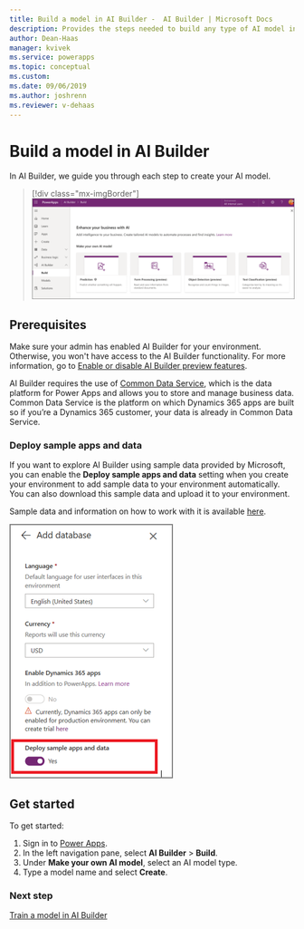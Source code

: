 ```yaml
---
title: Build a model in AI Builder -  AI Builder | Microsoft Docs
description: Provides the steps needed to build any type of AI model in AI Builder. This topic will get you started. 
author: Dean-Haas
manager: kvivek
ms.service: powerapps
ms.topic: conceptual
ms.custom: 
ms.date: 09/06/2019
ms.author: joshrenn
ms.reviewer: v-dehaas
---
```


# Build a model in AI Builder

In AI Builder, we guide you through each step to create your AI model.

> [!div class="mx-imgBorder"]
> ![Build a model screen](media/ai-builder-home.png "Build a model screen")

## Prerequisites

Make sure your admin has enabled AI Builder for your environment. Otherwise, you won't have access to the AI Builder functionality. For more information, go to [Enable or disable AI Builder preview features](administer.md#enable-or-disable-ai-builder-preview-features).

AI Builder requires the use of [Common Data Service](/powerapps/maker/common-data-service/data-platform-intro), which is the data platform for Power Apps and allows you to store and manage business data. Common Data Service is the platform on which Dynamics 365 apps are built so if you’re a Dynamics 365 customer, your data is already in Common Data Service.

### Deploy sample apps and data

If you want to explore AI Builder using sample data provided by Microsoft, you can enable the **Deploy sample apps and data** setting when you create your environment to add sample data to your environment automatically. You can also download this sample data and upload it to your environment.

Sample data and information on how to work with it is available [here](samples.md).

![Deploy samples setting](media/deploy-samples-setting.png)

## Get started

To get started:

1. Sign in to [Power Apps](https://web.powerapps.com).
2. In the left navigation pane, select **AI Builder** > **Build**.
3. Under **Make your own AI model**, select an AI model type.
4. Type a model name and select **Create**.

### Next step

[Train a model in AI Builder](train-model.md)
